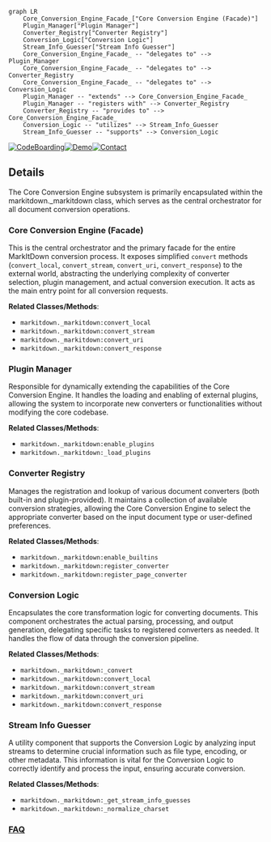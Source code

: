 ```mermaid
graph LR
    Core_Conversion_Engine_Facade_["Core Conversion Engine (Facade)"]
    Plugin_Manager["Plugin Manager"]
    Converter_Registry["Converter Registry"]
    Conversion_Logic["Conversion Logic"]
    Stream_Info_Guesser["Stream Info Guesser"]
    Core_Conversion_Engine_Facade_ -- "delegates to" --> Plugin_Manager
    Core_Conversion_Engine_Facade_ -- "delegates to" --> Converter_Registry
    Core_Conversion_Engine_Facade_ -- "delegates to" --> Conversion_Logic
    Plugin_Manager -- "extends" --> Core_Conversion_Engine_Facade_
    Plugin_Manager -- "registers with" --> Converter_Registry
    Converter_Registry -- "provides to" --> Core_Conversion_Engine_Facade_
    Conversion_Logic -- "utilizes" --> Stream_Info_Guesser
    Stream_Info_Guesser -- "supports" --> Conversion_Logic
```

[![CodeBoarding](https://img.shields.io/badge/Generated%20by-CodeBoarding-9cf?style=flat-square)](https://github.com/CodeBoarding/GeneratedOnBoardings)[![Demo](https://img.shields.io/badge/Try%20our-Demo-blue?style=flat-square)](https://www.codeboarding.org/demo)[![Contact](https://img.shields.io/badge/Contact%20us%20-%20contact@codeboarding.org-lightgrey?style=flat-square)](mailto:contact@codeboarding.org)

## Details

The Core Conversion Engine subsystem is primarily encapsulated within the markitdown._markitdown class, which serves as the central orchestrator for all document conversion operations.

### Core Conversion Engine (Facade)
This is the central orchestrator and the primary facade for the entire MarkItDown conversion process. It exposes simplified `convert` methods (`convert_local`, `convert_stream`, `convert_uri`, `convert_response`) to the external world, abstracting the underlying complexity of converter selection, plugin management, and actual conversion execution. It acts as the main entry point for all conversion requests.


**Related Classes/Methods**:

- `markitdown._markitdown:convert_local`
- `markitdown._markitdown:convert_stream`
- `markitdown._markitdown:convert_uri`
- `markitdown._markitdown:convert_response`


### Plugin Manager
Responsible for dynamically extending the capabilities of the Core Conversion Engine. It handles the loading and enabling of external plugins, allowing the system to incorporate new converters or functionalities without modifying the core codebase.


**Related Classes/Methods**:

- `markitdown._markitdown:enable_plugins`
- `markitdown._markitdown:_load_plugins`


### Converter Registry
Manages the registration and lookup of various document converters (both built-in and plugin-provided). It maintains a collection of available conversion strategies, allowing the Core Conversion Engine to select the appropriate converter based on the input document type or user-defined preferences.


**Related Classes/Methods**:

- `markitdown._markitdown:enable_builtins`
- `markitdown._markitdown:register_converter`
- `markitdown._markitdown:register_page_converter`


### Conversion Logic
Encapsulates the core transformation logic for converting documents. This component orchestrates the actual parsing, processing, and output generation, delegating specific tasks to registered converters as needed. It handles the flow of data through the conversion pipeline.


**Related Classes/Methods**:

- `markitdown._markitdown:_convert`
- `markitdown._markitdown:convert_local`
- `markitdown._markitdown:convert_stream`
- `markitdown._markitdown:convert_uri`
- `markitdown._markitdown:convert_response`


### Stream Info Guesser
A utility component that supports the Conversion Logic by analyzing input streams to determine crucial information such as file type, encoding, or other metadata. This information is vital for the Conversion Logic to correctly identify and process the input, ensuring accurate conversion.


**Related Classes/Methods**:

- `markitdown._markitdown:_get_stream_info_guesses`
- `markitdown._markitdown:_normalize_charset`




### [FAQ](https://github.com/CodeBoarding/GeneratedOnBoardings/tree/main?tab=readme-ov-file#faq)